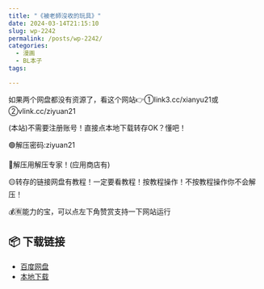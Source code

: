 ```yaml
---
title: "《被老師沒收的玩具》"
date: 2024-03-14T21:15:10
slug: wp-2242
permalink: /posts/wp-2242/
categories:
  - 漫画
  - BL本子
tags:

---
```


如果两个网盘都没有资源了，看这个网站👉①link3.cc/xianyu21或②vlink.cc/ziyuan21

(本站)不需要注册账号！直接点本地下载转存OK？懂吧！

🟢解压密码:ziyuan21

🔵解压用解压专家！(应用商店有)

🟡转存的链接网盘有教程！一定要看教程！按教程操作！不按教程操作你不会解压！

💰🈶能力的宝，可以点左下角赞赏支持一下网站运行

## 📦 下载链接
- [百度网盘](https://blziyuan21.com/pay-download/2242?key=250e362a92&down_id=0)
- [本地下载](https://blziyuan21.com/pay-download/2242?key=250e362a92&down_id=1)

